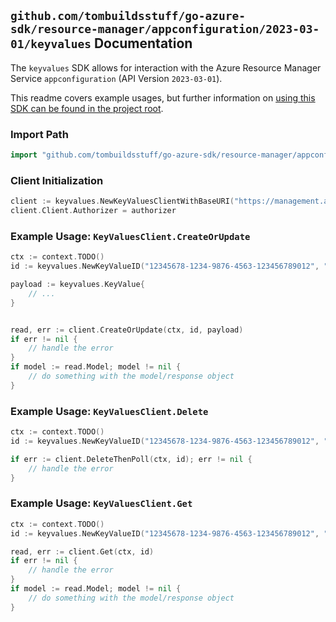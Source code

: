 
## `github.com/tombuildsstuff/go-azure-sdk/resource-manager/appconfiguration/2023-03-01/keyvalues` Documentation

The `keyvalues` SDK allows for interaction with the Azure Resource Manager Service `appconfiguration` (API Version `2023-03-01`).

This readme covers example usages, but further information on [using this SDK can be found in the project root](https://github.com/tombuildsstuff/go-azure-sdk/tree/main/docs).

### Import Path

```go
import "github.com/tombuildsstuff/go-azure-sdk/resource-manager/appconfiguration/2023-03-01/keyvalues"
```


### Client Initialization

```go
client := keyvalues.NewKeyValuesClientWithBaseURI("https://management.azure.com")
client.Client.Authorizer = authorizer
```


### Example Usage: `KeyValuesClient.CreateOrUpdate`

```go
ctx := context.TODO()
id := keyvalues.NewKeyValueID("12345678-1234-9876-4563-123456789012", "example-resource-group", "configurationStoreValue", "keyValueValue")

payload := keyvalues.KeyValue{
	// ...
}


read, err := client.CreateOrUpdate(ctx, id, payload)
if err != nil {
	// handle the error
}
if model := read.Model; model != nil {
	// do something with the model/response object
}
```


### Example Usage: `KeyValuesClient.Delete`

```go
ctx := context.TODO()
id := keyvalues.NewKeyValueID("12345678-1234-9876-4563-123456789012", "example-resource-group", "configurationStoreValue", "keyValueValue")

if err := client.DeleteThenPoll(ctx, id); err != nil {
	// handle the error
}
```


### Example Usage: `KeyValuesClient.Get`

```go
ctx := context.TODO()
id := keyvalues.NewKeyValueID("12345678-1234-9876-4563-123456789012", "example-resource-group", "configurationStoreValue", "keyValueValue")

read, err := client.Get(ctx, id)
if err != nil {
	// handle the error
}
if model := read.Model; model != nil {
	// do something with the model/response object
}
```

